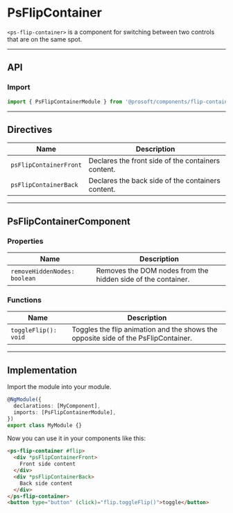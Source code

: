 <link href="style.css" rel="stylesheet"></link>

# PsFlipContainer <a name="PsFlipContainer"></a>

`<ps-flip-container>` is a component for switching between two controls that are on the same spot.

---

## API <a name="PsFlipContainerApi"></a>

### Import <a name="PsFlipContainerImport"></a>

```ts | js
import { PsFlipContainerModule } from '@prosoft/components/flip-container';
```

---

## Directives <a name="PsFlipContainerDirectives"></a>

| Name                   | Description                                        |
| ---------------------- | -------------------------------------------------- |
| `psFlipContainerFront` | Declares the front side of the containers content. |
| `psFlipContainerBack`  | Declares the back side of the containers content.  |

---

## PsFlipContainerComponent <a name="PsFlipContainerComponent"></a>

### Properties <a name="PsFlipContainerComponentProperties"></a>

| Name                         | Description                                                  |
| ---------------------------- | ------------------------------------------------------------ |
| `removeHiddenNodes: boolean` | Removes the DOM nodes from the hidden side of the container. |

### Functions <a name="PsFlipContainerComponentFunctions"></a>

| Name                 | Description                                                                        |
| -------------------- | ---------------------------------------------------------------------------------- |
| `toggleFlip(): void` | Toggles the flip animation and the shows the opposite side of the PsFlipContainer. |

---

## Implementation <a name="PsFlipContainerImplementation"></a>

Import the module into your module.

```ts | js
@NgModule({
  declarations: [MyComponent],
  imports: [PsFlipContainerModule],
})
export class MyModule {}
```

Now you can use it in your components like this:

```html
<ps-flip-container #flip>
  <div *psFlipContainerFront>
    Front side content
  </div>
  <div *psFlipContainerBack>
    Back side content
  </div>
</ps-flip-container>
<button type="button" (click)="flip.toggleFlip()">toggle</button>
```
